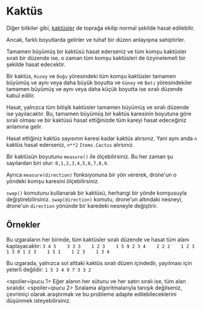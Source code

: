 # Kaktüs
Diğer bitkiler gibi, [kaktüsler](objects/cactus) de toprağa ekilip normal şekilde hasat edilebilir.

Ancak, farklı boyutlarda gelirler ve tuhaf bir düzen anlayışına sahiptirler.

Tamamen büyümüş bir kaktüsü hasat ederseniz ve tüm komşu kaktüsler sıralı bir düzende ise, o zaman tüm komşu kaktüsleri de özyinelemeli bir şekilde hasat edecektir.

Bir kaktüs, `Kuzey` ve `Doğu` yöresindeki tüm komşu kaktüsler tamamen büyümüş ve aynı veya daha büyük boyutta ve `Güney` ve `Batı` yöresindekiler tamamen büyümüş ve aynı veya daha küçük boyutta ise sıralı düzende kabul edilir.

Hasat, yalnızca tüm bitişik kaktüsler tamamen büyümüş ve sıralı düzende ise yayılacaktır.
Bu, tamamen büyümüş bir kaktüs karesinin boyutuna göre sıralı olması ve bir kaktüsü hasat ettiğinizde tüm kareyi hasat edeceğiniz anlamına gelir.

Hasat ettiğiniz kaktüs sayısının karesi kadar kaktüs alırsınız. Yani aynı anda `n` kaktüs hasat ederseniz, `n**2` `Items.Cactus` alırsınız.

Bir kaktüsün boyutunu `measure()` ile ölçebilirsiniz.
Bu her zaman şu sayılardan biri olur: `0,1,2,3,4,5,6,7,8,9`.

Ayrıca `measure(direction)` fonksiyonuna bir yön vererek, drone'un o yöndeki komşu karesini ölçebilirsiniz.

`swap()` komutunu kullanarak bir kaktüsü, herhangi bir yönde komşusuyla değiştirebilirsiniz.
`swap(direction)` komutu, drone'un altındaki nesneyi, drone'un `direction` yönünde bir karedeki nesneyle değiştirir.

## Örnekler
Bu ızgaraların her birinde, tüm kaktüsler sıralı düzende ve hasat tüm alanı kaplayacaktır:
`3 4 5    3 3 3    1 2 3    1 5 9
2 3 4    2 2 2    1 2 3    1 3 8
1 2 3    1 1 1    1 2 3    1 3 4`

Bu ızgarada, yalnızca sol alttaki kaktüs sıralı düzen içindedir, yayılması için yeterli değildir:
`1 5 3
4 9 7
3 3 2`

<spoiler=ipucu 1>
Eğer alanın her sütunu ve her satırı sıralı ise, tüm alan sıralıdır.
</spoiler>
<spoiler=ipucu 2>
Sıralama algoritmalarıyla tanışık değilseniz, çevrimiçi olarak araştırmak ve bu probleme adapte edilebileceklerini düşünmek isteyebilirsiniz.
</spoiler>